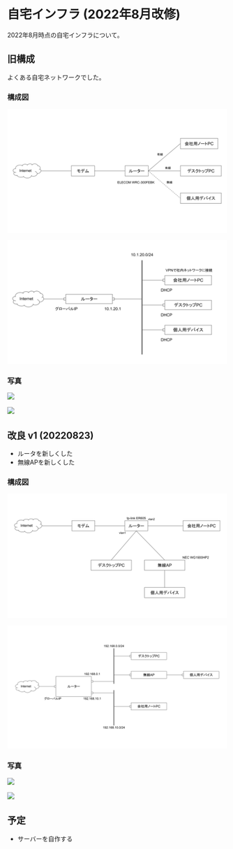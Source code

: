 # 自宅インフラ (2022年8月改修)
2022年8月時点の自宅インフラについて。

## 旧構成
よくある自宅ネットワークでした。

### 構成図

![](../fig/ver0/network_configuration_ver0.svg)

![](../fig/ver0/config_ver0.svg)

### 写真

![](../fig/ver0/img_2290-fs8.png)

![](../fig/ver0/img_2287-fs8.png)

## 改良 v1 (20220823)
- ルータを新しくした
- 無線APを新しくした

### 構成図
![](../fig/ver1_change_network_config/network_configuration_ver1.svg)

![](../fig/ver1_change_network_config/config_ver1.1.svg)

### 写真
![](../fig/ver1_change_network_config/img_2295-fs8.png)

![](../fig/ver1_change_network_config/img_2294-fs8.png)

## 予定
- サーバーを自作する